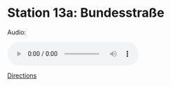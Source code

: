 
# Station 13a: Bundesstraße

Audio: 

<audio controls>
  <source src="https://github.com/kipppunkte/kipppunkte/raw/gh-pages/assets/13a_Bundesstraße.mp3" type="audio/mpeg">
  Your browser does not support the audio tag.
</audio>


[Directions](https://www.google.com/maps/dir/?api=1&travelmode=walking&destination=47.8031505,13.0187037)